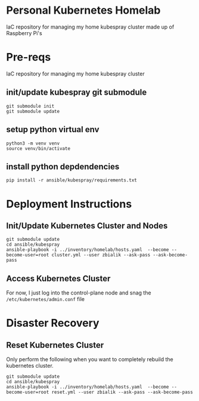 # Personal Kubernetes Homelab
IaC repository for managing my home kubespray cluster made up of Raspberry Pi's

# Pre-reqs
IaC repository for managing my home kubespray cluster

## init/update kubespray git submodule

```
git submodule init
git submodule update
```

## setup python virtual env

```
python3 -m venv venv
source venv/bin/activate
```

## install python depdendencies

```
pip install -r ansible/kubespray/requirements.txt
```

# Deployment Instructions

## Init/Update Kubernetes Cluster and Nodes

```
git submodule update
cd ansible/kubespray
ansible-playbook -i ../inventory/homelab/hosts.yaml  --become --become-user=root cluster.yml --user zbialik --ask-pass --ask-become-pass
```

## Access Kubernetes Cluster

For now, I just log into the control-plane node and snag the `/etc/kubernetes/admin.conf` file 

# Disaster Recovery

## Reset Kubernetes Cluster

Only perform the following when you want to completely rebuild the kubernetes cluster.

```
git submodule update
cd ansible/kubespray
ansible-playbook -i ../inventory/homelab/hosts.yaml  --become --become-user=root reset.yml --user zbialik --ask-pass --ask-become-pass
```
